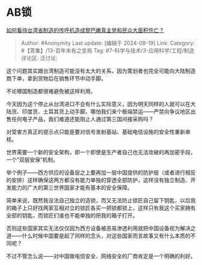 # AB锁
[如何看待台湾省制造的传呼机造成黎巴嫩真主党和民众大面积伤亡？](https://www.zhihu.com/question/667438066/answer/3629690491)

> Author: #Anonymity
> Last update: [编辑于 2024-09-19]
> Link:
> Category: #【答集】/13-百年未有之变局 
> Tag: #7-科学与技术/3-应用科学/工程/制造 
> 评论区:
> 泛讨论:

这个问题其实跟台湾制造可能没有太大的关系，因为策划者也完全可能向大陆制造商下单，拿到货物后在销售环节中动手脚。

不论哪国制造都很难避免被这样利用。

今天因为这个停止从台湾进口不会有什么实际意义，因为明天同样的人就可以在大陆货、印度货、土耳其货上动手脚。哪怕我们来个极端禁运——严禁向争议地区出售任何电子产品，我们难道还能阻止人通过第三国间接采购吗？

对受害方真正的提示点只能是要对信号发射基站、基础电信设施的安全性重新审核。

世界需要一个新的安全架构，即一个即使是生产者自己也无法攻破的再加密手段，一个“双层安保”机制。

举个例子——西方供应的设备层之上要再加一层中国提供的防护层（或者进行相反的安排）这样确保这两方都没有能力单独的穿透全部防护，这样没有独立制造、开发能力的广大的第三世界国家才能有基本的安全保障。

简单来说，既然我没法自己独立的造锁，而又无法防止锁匠自己留下钥匙，以后我的箱子上只好找两家互相对立的锁匠各买一把锁都锁上，这样只有我这个买家拥有全部的钥匙，而锁匠们谁也不能单独的把我的箱子打开。

否则这些国家其实无法仅仅因为西方设备被恶易渗透利用就把中国设备视为解决之道——什么时候中国要是起了同样的念头，对这些国家而言故事又有什么本质的不同呢？

不过不管怎么说——对中国做电信安全、网络安全的厂商肯定是一个明确的利好。